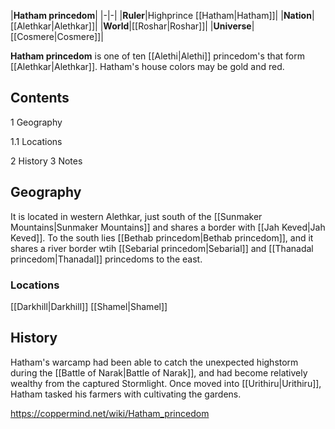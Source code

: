 |**Hatham princedom**|
|-|-|
|**Ruler**|Highprince [[Hatham\|Hatham]]|
|**Nation**|[[Alethkar\|Alethkar]]|
|**World**|[[Roshar\|Roshar]]|
|**Universe**|[[Cosmere\|Cosmere]]|

**Hatham princedom** is one of ten [[Alethi\|Alethi]] princedom's that form [[Alethkar\|Alethkar]]. Hatham's house colors may be gold and red.

## Contents

1 Geography

1.1 Locations


2 History
3 Notes


## Geography
It is located in western Alethkar, just south of the [[Sunmaker Mountains\|Sunmaker Mountains]] and shares a border with [[Jah Keved\|Jah Keved]]. To the south lies [[Bethab princedom\|Bethab princedom]], and it shares a river border wtih [[Sebarial princedom\|Sebarial]] and [[Thanadal princedom\|Thanadal]] princedoms to the east.

### Locations
[[Darkhill\|Darkhill]]
[[Shamel\|Shamel]]
## History
Hatham's warcamp had been able to catch the unexpected highstorm during the [[Battle of Narak\|Battle of Narak]], and had become relatively wealthy from the captured Stormlight. Once moved into [[Urithiru\|Urithiru]], Hatham tasked his farmers with cultivating the gardens.



https://coppermind.net/wiki/Hatham_princedom